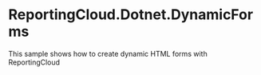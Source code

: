 # ReportingCloud.Dotnet.DynamicForms
This sample shows how to create dynamic HTML forms with ReportingCloud
